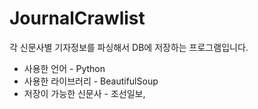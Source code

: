 # JournalCrawlist
각 신문사별 기자정보를 파싱해서 DB에 저장하는 프로그램입니다.

* 사용한 언어 - Python
* 사용한 라이브러리 - BeautifulSoup
* 저장이 가능한 신문사 - 조선일보, 
